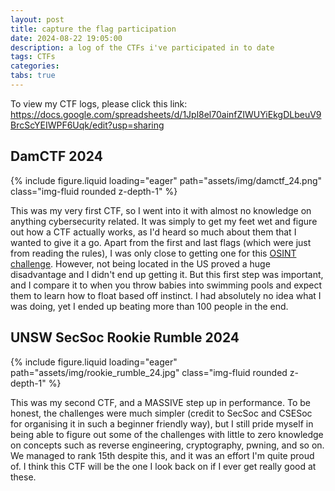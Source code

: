 ```yaml
---
layout: post
title: capture the flag participation
date: 2024-08-22 19:05:00
description: a log of the CTFs i've participated in to date
tags: CTFs
categories: 
tabs: true
---
```


To view my CTF logs, please click this link:
https://docs.google.com/spreadsheets/d/1Jpl8el70ainfZIWUYiEkgDLbeuV9BrcScYEIWPF6Uqk/edit?usp=sharing

## DamCTF 2024

<div class="row mt-3">
    <div class="col-sm mt-3 mt-md-0">
        {% include figure.liquid loading="eager" path="assets/img/damctf_24.png" class="img-fluid rounded z-depth-1" %}
    </div>
</div>

This was my very first CTF, so I went into it with almost no knowledge on anything cybersecurity related. It was simply to get my feet wet and figure out how a CTF actually works, as I'd heard so much about them that I wanted to give it a go. Apart from the first and last flags (which were just from  reading the rules), I was only close to getting one for this <a href="https://gitlab.com/osusec/damctf-2024-challenges/-/tree/main/misc/asparagus?ref_type=heads">OSINT challenge</a>. However, not being located in the US proved a huge disadvantage and I didn't end up getting it. But this first step was important, and I compare it to when you throw babies into swimming pools and expect them to learn how to float based off instinct. I had absolutely no idea what I was doing, yet I ended up beating more than 100 people in the end.

## UNSW SecSoc Rookie Rumble 2024

<div class="row mt-3">
    <div class="col-sm mt-3 mt-md-0">
        {% include figure.liquid loading="eager" path="assets/img/rookie_rumble_24.jpg" class="img-fluid rounded z-depth-1" %}
    </div>
</div>

This was my second CTF, and a MASSIVE step up in performance. To be honest, the challenges were much simpler (credit to SecSoc and CSESoc for organising it in such a beginner friendly way), but I still pride myself in being able to figure out some of the challenges with little to zero knowledge on concepts such as reverse engineering, cryptography, pwning, and so on. We managed to rank 15th despite this, and it was an effort I'm quite proud of. I think this CTF will be the one I look back on if I ever get really good at these.
